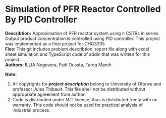 # Simulation of PFR Reactor Controlled By PID Controller
**Describtion:** Approximation of PFR reactor system using *n* CSTRs in series. Output product concentration is controlled using PID controller. This project was implemented as a final project for CHG3335 <br>
**Fles:** This git includes problem describtion, report file along with excel sheet simulation and TypeScript code of addin that was written for this project. <br>
**Authors:** ILLIA Negovora, Fadi Oussta, Tareq Mareh <br>

**Note:**
1. All copyrights for _**project description**_ belong to University of Ottawa and professor Jules Thibault. This file shell not be distributed without appropriate agreement from author. <br>
2. Code is distributed under MIT license, thus is distributed freely with no warranty. This code should not be used for practical analysis of industrial process. <br>
